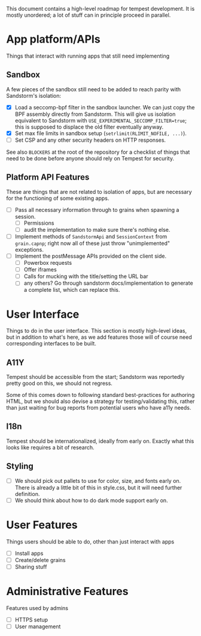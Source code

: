 This document contains a high-level roadmap for tempest development.
It is mostly unordered; a lot of stuff can in principle proceed in
parallel.

# App platform/APIs

Things that interact with running apps that still need implementing

## Sandbox

A few pieces of the sandbox still need to be added to reach parity with
Sandstorm's isolation:

- [x] Load a seccomp-bpf filter in the sandbox launcher. We can just
  copy the BPF assembly directly from Sandstorm. This will give us
  isolation equivalent to Sandstorm with `USE_EXPERIMENTAL_SECCOMP_FILTER=true`;
  this is supposed to displace the old filter eventually anyway.
- [x] Set max file limits in sandbox setup (`setrlimit(RLIMIT_NOFILE, ...)`).
- [ ] Set CSP and any other security headers on HTTP responses.

See also `BLOCKERS` at the root of the repository for a checklist of things that
need to  be done before anyone should rely on Tempest for security.

## Platform API Features

These are things that are not related to isolation of apps, but are
necessary for the functioning of some existing apps.

- [ ] Pass all necessary information through to grains when spawning a
  session.
  - [ ] Permissions
  - [ ] audit the implementation to make sure there's nothing else.
- [ ] Implement methods of `SandstormApi` and `SessionContext` from
  `grain.capnp`; right now all of these just throw "unimplemented"
  exceptions.
- [ ] Implement the postMessage APIs provided on the client side.
  - [ ] Powerbox requests
  - [ ] Offer iframes
  - [ ] Calls for mucking with the title/setting the URL bar
  - [ ] any others? Go through sandstorm docs/implementation to generate
    a complete list, which can replace this.

# User Interface

Things to do in the user interface. This section is mostly high-level
ideas, but in addition to what's here, as we add features those will
of course need corresponding interfaces to be built.

## A11Y

Tempest should be accessible from the start; Sandstorm was reportedly
pretty good on this, we should not regress.

Some of this comes down to following standard best-practices for
authoring HTML, but we should also devise a strategy for
testing/validating this, rather than just waiting for bug reports from
potential users who have a11y needs.

## I18n

Tempest should be internationalized, ideally from early on. Exactly what
this looks like requires a bit of research.

## Styling

- [ ] We should pick out pallets to use for color, size, and fonts early
  on. There is already a little bit of this in style.css, but it will
  need further definition.
- [ ] We should think about how to do dark mode support early on.

# User Features

Things users should be able to do, other than just interact with apps

- [ ] Install apps
- [ ] Create/delete grains
- [ ] Sharing stuff

# Administrative Features

Features used by admins

- [ ] HTTPS setup
- [ ] User management
